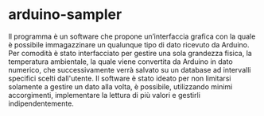 # arduino-sampler
Il programma è un software che propone un’interfaccia grafica con la quale è possibile immagazzinare un qualunque tipo di dato ricevuto da Arduino.
Per comodità è stato interfacciato per gestire una sola grandezza fisica, la temperatura ambientale, la quale viene convertita da Arduino in dato numerico, che successivamente verrà salvato su un database ad intervalli specifici scelti dall'utente.
Il software è stato ideato per non limitarsi solamente a gestire un dato alla volta, è possibile, utilizzando minimi accorgimenti, implementare la lettura di più valori e gestirli indipendentemente.
